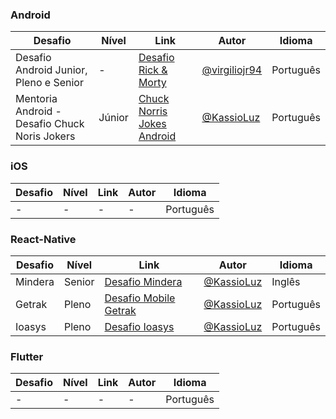 ### Android

| Desafio | Nível | Link | Autor | Idioma |
|---------|-------|------|-------|--------|
| Desafio Android Junior, Pleno e Senior | - | [Desafio Rick & Morty](https://gist.github.com/virgiliojr94/e3075c1fcae107eaf0edc0664619cde9) | [@virgiliojr94](https://github.com/virgiliojr94) | Português |
| Mentoria Android - Desafio Chuck Noris Jokers | Júnior | [Chuck Norris Jokes Android](https://github.com/KassioVieira/ChuckNorrisJokesAndroid) | [@KassioLuz](https://github.com/KassioVieira) | Português |

### iOS

| Desafio | Nível | Link | Autor | Idioma |
|---------|-------|------|-------|--------|
| - | - | - | - | Português |

### React-Native

| Desafio | Nível | Link | Autor | Idioma |
|---------|-------|------|-------|--------|
| Mindera | Senior | [Desafio Mindera](https://gist.github.com/KassioVieira/b14928cd7ae6903a213ff7386c430719) | [@KassioLuz](https://github.com/KassioVieira) | Inglês |
| Getrak | Pleno | [Desafio Mobile Getrak](https://gist.github.com/KassioVieira/0e681c7232e8f8df4e5acd7d306fc2fa) | [@KassioLuz](https://github.com/KassioVieira) | Português |
| Ioasys | Pleno | [Desafio Ioasys](https://gist.github.com/KassioVieira/ea5176a6edc40d34f92c92c7eb49ffae) | [@KassioLuz](https://github.com/KassioVieira) | Português |

### Flutter

| Desafio | Nível | Link | Autor | Idioma |
|---------|-------|------|-------|--------|
| - | - | - | - | Português |
